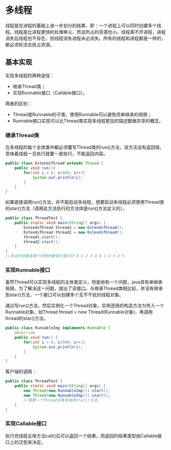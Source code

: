 # 多线程

线程是在进程的基础上进一步划分的结果，即：一个进程上可以同时创建多个线程。线程是比进程更快的处理单元，而且所占的资源也小。线程离不开进程，进程消失后线程也不存在，但线程消失进程未必消失。所有的线程和进程都是一样的，都必须轮流去抢占资源。

## 基本实现

实现多线程的两种途径：

* 继承Thread类；
* 实现Runnable接口（Callable接口）。

两者的区别：

* Thread是Runnable的子类，使用Runnable可以避免但单继承的局限；
* Runnable接口实现可以比Thread类实现多线程更加的描述数据共享的概念。

### 继承Thread类

在多线程的每个主体类中都必须覆写Thread类的run\(\)方法，该方法没有返回值，意味着线程一旦执行就要一直执行，不能返回内容。

```java
public class ExtendsThread extends Thread {
    public void run(){
        for(int i = 0; i<500; i++){
            System.out.println(i);
        }
    }
}
```

如果直接调用run\(\)方法，并不能启动多线程，想要启动多线程必须使用Thread类的star\(\)方法（调用此方法执行的方法体是run\(\)方法定义的）。

```java
public class ThreadTest {
    public static void main(String[] args) {        
        ExtendsThread thread1 = new ExtendsThread();
        ExtendsThread thread2 = new ExtendsThread();
        thread1.start();
        thread2.start();        
    }
}
//测试的结果是两个线程的数值交替打印 0 1 2 3 4 0 1 2 3 4 5
```

### 实现Runnable接口

虽然Thread可以实现多线程的主体类定义，但是他有一个问题，java具有单继承局限，为了解决这一问题，提出了该接口。与继承Thread类相比较，并没有继承到star\(\)方法，一个接口可以创建多个互不干扰的线程对象。

通过写run\(\)方法，然后实例化一个Thread对象，实例选用的构造方法为传入一个Runnable对象，如Thread thread = new Thread\(Runnable对象\)，再调用thread的star\(\)方法。

```java
public class RunnableImp implements Runnable {
    @Override
    public void run() {
        for(int i = 0; i<500; i++){
            System.out.println(i);
        }
    }
}
```

客户端的调用：

```java
public class ThreadTest {
    public static void main(String[] args) {
        new Thread(new RunnableImp()).start();
        new Thread(new RunnableImp()).start();
        //需要一个Thread对象来调用star()方法。
    }
}
```

### 实现Callable接口

执行完线程主体方法call\(\)后可以返回一个结果，而返回的结果类型由Callable接口上的泛型来决定。

```java

```



